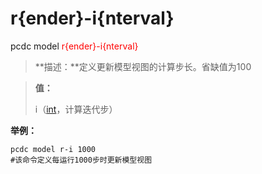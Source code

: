 # r{ender}-i{nterval}
pcdc model <span style='color: red;'>r{ender}-i{nterval}</span>
> **描述：**定义更新模型视图的计算步长。省缺值为100

> 
> **值：**
> 
> i（[int](数据类型/int/)，计算迭代步）



**举例：**
```
pcdc model r-i 1000
#该命令定义每运行1000步时更新模型视图

```
